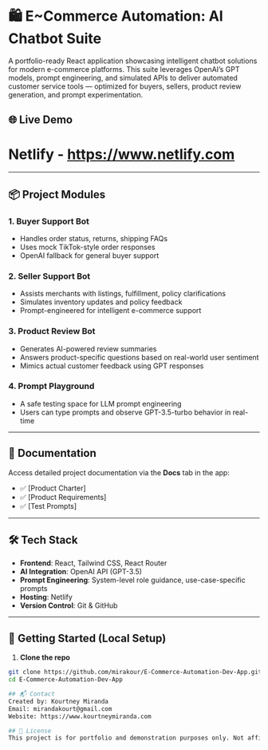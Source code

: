 # 🛍️ E~Commerce Automation: AI Chatbot Suite

A portfolio-ready React application showcasing intelligent chatbot solutions for modern e-commerce platforms. This suite leverages OpenAI’s GPT models, prompt engineering, and simulated APIs to deliver automated customer service tools — optimized for buyers, sellers, product review generation, and prompt experimentation.

## 🌐 Live Demo

# Netlify - https://www.netlify.com


---

## 📦 Project Modules

### 1. **Buyer Support Bot**
- Handles order status, returns, shipping FAQs
- Uses mock TikTok-style order responses
- OpenAI fallback for general buyer support

### 2. **Seller Support Bot**
- Assists merchants with listings, fulfillment, policy clarifications
- Simulates inventory updates and policy feedback
- Prompt-engineered for intelligent e-commerce support

### 3. **Product Review Bot**
- Generates AI-powered review summaries
- Answers product-specific questions based on real-world user sentiment
- Mimics actual customer feedback using GPT responses

### 4. **Prompt Playground**
- A safe testing space for LLM prompt engineering
- Users can type prompts and observe GPT-3.5-turbo behavior in real-time

---

## 📁 Documentation

Access detailed project documentation via the **Docs** tab in the app:

- ✅ [Product Charter]
- ✅ [Product Requirements]
- ✅ [Test Prompts]

---

## 🛠️ Tech Stack

- **Frontend**: React, Tailwind CSS, React Router
- **AI Integration**: OpenAI API (GPT-3.5)
- **Prompt Engineering**: System-level role guidance, use-case-specific prompts
- **Hosting**: Netlify 
- **Version Control**: Git & GitHub

---

## 🚀 Getting Started (Local Setup)

1. **Clone the repo**  
```bash
git clone https://github.com/mirakour/E-Commerce-Automation-Dev-App.git
cd E-Commerce-Automation-Dev-App

## 📬 Contact
Created by: Kourtney Miranda
Email: mirandakourt@gmail.com
Website: https://www.kourtneymiranda.com

## 📄 License
This project is for portfolio and demonstration purposes only. Not affiliated with TikTok, OpenAI, or any e-commerce platform.
